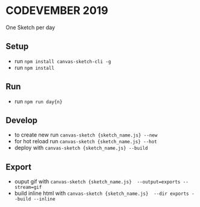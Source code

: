 # CODEVEMBER 2019

One Sketch per day

## Setup

* run `npm install canvas-sketch-cli -g`
* run `npm install`

## Run

* run `npm run day{n}`

## Develop 

* to create new run `canvas-sketch {sketch_name.js} --new`
* for hot reload run `canvas-sketch {sketch_name.js} --hot`
* deploy with `canvas-sketch {sketch_name.js} --build`

## Export

* ouput gif with `canvas-sketch {sketch_name.js}  --output=exports --stream=gif`
* build inline html with `canvas-sketch {sketch_name.js}  --dir exports --build --inline`

